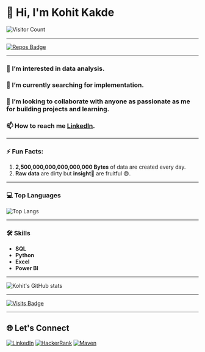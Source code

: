 # 👋 Hi, I'm Kohit Kakde



![Visitor Count](https://profile-counter.glitch.me/kohitkakde/count.svg)


---


[![Repos Badge](https://badges.pufler.dev/repos/kohitkakde)](https://badges.pufler.dev)


---


### 👀 I’m interested in data analysis.
### 🌱 I’m currently searching for implementation.
### 💞️ I’m looking to collaborate with anyone as passionate as me for building projects and learning.
### 📫 How to reach me [LinkedIn](https://www.linkedin.com/in/kohit-kakde-1949b1226).

---

### ⚡ Fun Facts:
1. **2,500,000,000,000,000,000 Bytes** of data are created every day.
2. **Raw data** are dirty but **insight👀** are fruitful 😄.

---
### 💻 Top Languages
![Top Langs](https://github-readme-stats.vercel.app/api/top-langs/?username=kohitkakde&layout=compact&theme=tokyonight)

---
### 🛠️ Skills
- **SQL**
- **Python**
- **Excel**
- **Power BI**
---




![Kohit's GitHub stats](https://github-readme-stats.vercel.app/api?username=kohitkakde&show_icons=true&theme=tokyonight)




---

[![Visits Badge](https://badges.pufler.dev/visits/kohitkakde/kohitkakde)](https://badges.pufler.dev)

---

## 🌐 Let's Connect
[![LinkedIn](https://img.shields.io/badge/LinkedIn-Profile-blue)](https://www.linkedin.com/in/kohit-kakde)
[![HackerRank](https://img.shields.io/badge/HackerRank-Profile-green)](https://www.hackerrank.com/dashboard)
[![Maven](https://img.shields.io/badge/Maven-Profile-purple)](https://app.mavenanalytics.io/portfolio)






































<!---
kohitkakde/kohitkakde is a ✨ special ✨ repository because its `README.md` (this file) appears on your GitHub profile.
You can click the Preview link to take a look at your changes.
--->
